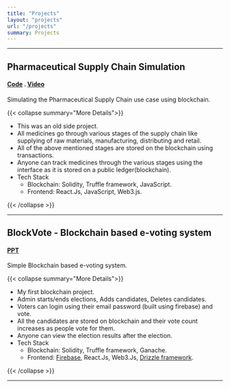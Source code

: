 ```yaml
---
title: "Projects"
layout: "projects"
url: "/projects"
summary: Projects
---
```


---

## Pharmaceutical Supply Chain Simulation

#### [Code](https://github.com/codeTIT4N/supply-chain-truffle-react) . [Video](https://www.youtube.com/watch?v=2e-NGuT1PnY)

Simulating the Pharmaceutical Supply Chain use case using blockchain.

{{< collapse summary="More Details">}}

- This was an old side project.
- All medicines go through various stages of the supply chain like supplying of raw materials, manufacturing,
  distributing and retail.
- All of the above mentioned stages are stored on the blockchain using transactions.
- Anyone can track medicines through the various stages using the interface as it is stored on a
  public ledger(blockchain).
- Tech Stack
  - Blockchain: Solidity, Truffle framework, JavaScript.
  - Frontend: React.Js, JavaScript, Web3.js.

{{< /collapse >}}

---

## BlockVote - Blockchain based e-voting system

#### [PPT](https://docs.google.com/presentation/d/1IhWUhTT83LxtYjHR52xJUV2uIY6eam8v/edit?usp=sharing&ouid=116527115944155558520&rtpof=true&sd=true)

Simple Blockchain based e-voting system.

{{< collapse summary="More Details">}}

- My first blockchain project.
- Admin starts/ends elections, Adds candidates, Deletes candidates.
- Voters can login using their email password (built using firebase) and vote.
- All the candidates are stored on blockchain and their vote count increases as people vote for them.
- Anyone can view the election results after the election.
- Tech Stack
  - Blockchain: Solidity, Truffle framework, Ganache.
  - Frontend: [Firebase](https://firebase.google.com/), React.Js, Web3.Js, [Drizzle framework](https://trufflesuite.com/drizzle/).

{{< /collapse >}}

---
